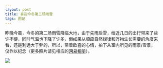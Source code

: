 ```yaml
---
layout: post
title: 喜迎今冬第三场雨雪
tags: 图记 
---
```


昨晚今晨，今冬的第二场雨雪降临大地，由于先雨后雪，给近几日的出行带来了些许不便，同时气温也下降了许多，但如果从顺应自然规律和万物生长需要的角度来看，还是利远大于弊的，所以，带着欣喜的心情，拍下从室内所见的雨景/雪景，仅作以纪念（更多照片请见相应的[网易相册](http://photo.163.com/cpxxpc/#m=1&aid=305985072&p=1)）。

![](http://image.cpxxpc.com/yuxue.jpg-700)

